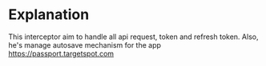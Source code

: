 # Explanation

This interceptor aim to handle all api request, token and refresh token. Also, he's manage autosave mechanism for the app https://passport.targetspot.com

